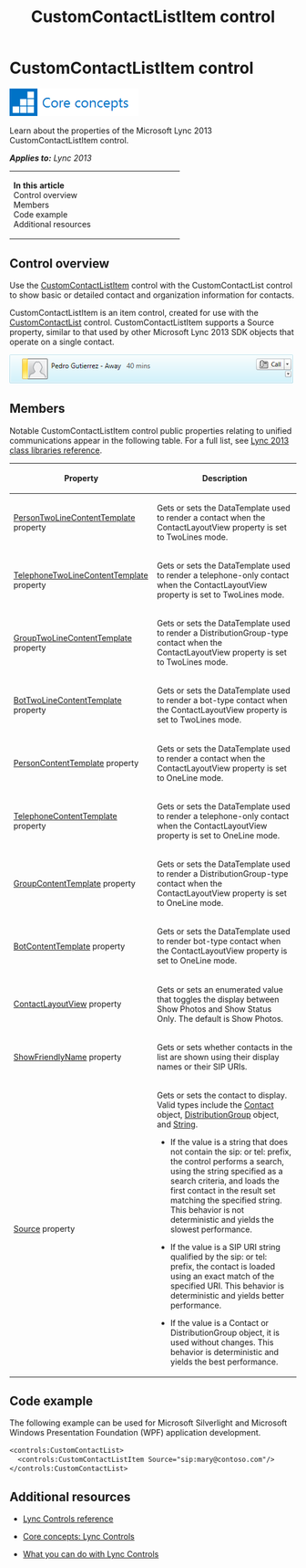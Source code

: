 ﻿---
title: CustomContactListItem control
TOCTitle: CustomContactListItem control
ms:assetid: 92fddd82-0f04-4162-846f-09d9a250dd34
ms:mtpsurl: https://msdn.microsoft.com/en-us/library/JJ945570(v=office.15)
ms:contentKeyID: 51541385
ms.date: 07/24/2014
mtps_version: v=office.15
dev_langs:
- xaml
---

# CustomContactListItem control

![Core concepts](images/JJ933133.mod_icon_CoreConcepts_long(Office.15).png "Core concepts")

Learn about the properties of the Microsoft Lync 2013 CustomContactListItem control.


_**Applies to:** Lync 2013_

<table>
<colgroup>
<col style="width: 50%" />
<col style="width: 50%" />
</colgroup>
<tbody>
<tr class="odd">
<td><p><strong>In this article</strong><br />
Control overview<br />
Members<br />
Code example<br />
Additional resources</p></td>
<td><p></p></td>
</tr>
</tbody>
</table>


## Control overview

Use the [CustomContactListItem](customcontactlistitem-class-microsoft-lync-controls_1.md) control with the CustomContactList control to show basic or detailed contact and organization information for contacts.

CustomContactListItem is an item control, created for use with the [CustomContactList](customcontactlist-class-microsoft-lync-controls_1.md) control. CustomContactListItem supports a Source property, similar to that used by other Microsoft Lync 2013 SDK objects that operate on a single contact.

![CustomContactListItem Control](images/JJ945570.CustomContactListItemControl_(Office.15).png "CustomContactListItem Control")

## Members

Notable CustomContactListItem control public properties relating to unified communications appear in the following table. For a full list, see [Lync 2013 class libraries reference](lync-2013-class-libraries-reference.md).

<table>
<colgroup>
<col style="width: 50%" />
<col style="width: 50%" />
</colgroup>
<thead>
<tr class="header">
<th><p>Property</p></th>
<th><p>Description</p></th>
</tr>
</thead>
<tbody>
<tr class="odd">
<td><p><a href="customcontactlistitem-persontwolinecontenttemplate-property-microsoft-lync-controls_1.md">PersonTwoLineContentTemplate</a> property</p></td>
<td><p>Gets or sets the DataTemplate used to render a contact when the ContactLayoutView property is set to TwoLines mode.</p></td>
</tr>
<tr class="even">
<td><p><a href="customcontactlistitem-telephonetwolinecontenttemplate-property-microsoft-lync-controls_1.md">TelephoneTwoLineContentTemplate</a> property</p></td>
<td><p>Gets or sets the DataTemplate used to render a telephone-only contact when the ContactLayoutView property is set to TwoLines mode.</p></td>
</tr>
<tr class="odd">
<td><p><a href="customcontactlistitem-grouptwolinecontenttemplate-property-microsoft-lync-controls_1.md">GroupTwoLineContentTemplate</a> property</p></td>
<td><p>Gets or sets the DataTemplate used to render a DistributionGroup-type contact when the ContactLayoutView property is set to TwoLines mode.</p></td>
</tr>
<tr class="even">
<td><p><a href="customcontactlistitem-bottwolinecontenttemplate-property-microsoft-lync-controls_1.md">BotTwoLineContentTemplate</a> property</p></td>
<td><p>Gets or sets the DataTemplate used to render a bot-type contact when the ContactLayoutView property is set to TwoLines mode.</p></td>
</tr>
<tr class="odd">
<td><p><a href="uclistboxitem-personcontenttemplate-property-microsoft-lync-controls_1.md">PersonContentTemplate</a> property</p></td>
<td><p>Gets or sets the DataTemplate used to render a contact when the ContactLayoutView property is set to OneLine mode.</p></td>
</tr>
<tr class="even">
<td><p><a href="uclistboxitem-telephonecontenttemplate-property-microsoft-lync-controls_1.md">TelephoneContentTemplate</a> property</p></td>
<td><p>Gets or sets the DataTemplate used to render a telephone-only contact when the ContactLayoutView property is set to OneLine mode.</p></td>
</tr>
<tr class="odd">
<td><p><a href="uclistboxitem-groupcontenttemplate-property-microsoft-lync-controls_1.md">GroupContentTemplate</a> property</p></td>
<td><p>Gets or sets the DataTemplate used to render a DistributionGroup-type contact when the ContactLayoutView property is set to OneLine mode.</p></td>
</tr>
<tr class="even">
<td><p><a href="uclistboxitem-botcontenttemplate-property-microsoft-lync-controls_1.md">BotContentTemplate</a> property</p></td>
<td><p>Gets or sets the DataTemplate used to render bot-type contact when the ContactLayoutView property is set to OneLine mode.</p></td>
</tr>
<tr class="odd">
<td><p><a href="customcontactlistitem-contactlayoutview-property-microsoft-lync-controls_1.md">ContactLayoutView</a> property</p></td>
<td><p>Gets or sets an enumerated value that toggles the display between Show Photos and Show Status Only. The default is Show Photos.</p></td>
</tr>
<tr class="even">
<td><p><a href="uclistboxitem-showfriendlyname-property-microsoft-lync-controls_1.md">ShowFriendlyName</a> property</p></td>
<td><p>Gets or sets whether contacts in the list are shown using their display names or their SIP URIs.</p></td>
</tr>
<tr class="odd">
<td><p><a href="uclistboxitem-source-property-microsoft-lync-controls_1.md">Source</a> property</p></td>
<td><p>Gets or sets the contact to display. Valid types include the <a href="contact-class-microsoft-lync-model_2.md">Contact</a> object, <a href="distributiongroup-class-microsoft-lync-model-group_2.md">DistributionGroup</a> object, and <a href="http://go.microsoft.com/fwlink/?linkid=131086%26clcid=0x409">String</a>.</p>
<ul>
<li><p>If the value is a string that does not contain the sip: or tel: prefix, the control performs a search, using the string specified as a search criteria, and loads the first contact in the result set matching the specified string. This behavior is not deterministic and yields the slowest performance.</p></li>
<li><p>If the value is a SIP URI string qualified by the sip: or tel: prefix, the contact is loaded using an exact match of the specified URI. This behavior is deterministic and yields better performance.</p></li>
<li><p>If the value is a Contact or DistributionGroup object, it is used without changes. This behavior is deterministic and yields the best performance.</p></li>
</ul></td>
</tr>
</tbody>
</table>


## Code example

The following example can be used for Microsoft Silverlight and Microsoft Windows Presentation Foundation (WPF) application development.

``` xaml
<controls:CustomContactList>
  <controls:CustomContactListItem Source="sip:mary@contoso.com"/>
</controls:CustomContactList>
```

## Additional resources

  - [Lync Controls reference](lync-controls-reference.md)

  - [Core concepts: Lync Controls](core-concepts-lync-controls.md)

  - [What you can do with Lync Controls](what-you-can-do-with-lync-controls.md)

